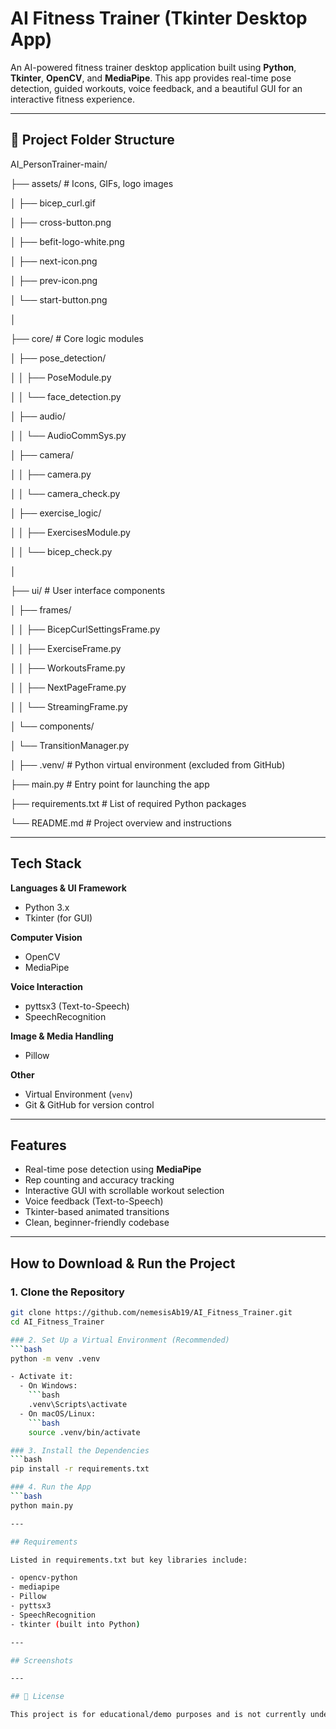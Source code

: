 # AI Fitness Trainer (Tkinter Desktop App)

An AI-powered fitness trainer desktop application built using **Python**, **Tkinter**, **OpenCV**, and **MediaPipe**. This app provides real-time pose detection, guided workouts, voice feedback, and a beautiful GUI for an interactive fitness experience.

---

## 📁 Project Folder Structure

AI_PersonTrainer-main/

├── assets/ # Icons, GIFs, logo images

│ ├── bicep_curl.gif

│ ├── cross-button.png

│ ├── befit-logo-white.png

│ ├── next-icon.png

│ ├── prev-icon.png

│ └── start-button.png

│

├── core/ # Core logic modules

│ ├── pose_detection/

│ │ ├── PoseModule.py

│ │ └── face_detection.py

│ ├── audio/

│ │ └── AudioCommSys.py

│ ├── camera/

│ │ ├── camera.py

│ │ └── camera_check.py

│ ├── exercise_logic/

│ │ ├── ExercisesModule.py

│ │ └── bicep_check.py

│

├── ui/ # User interface components

│ ├── frames/

│ │ ├── BicepCurlSettingsFrame.py

│ │ ├── ExerciseFrame.py

│ │ ├── WorkoutsFrame.py

│ │ ├── NextPageFrame.py

│ │ └── StreamingFrame.py

│ └── components/

│ └── TransitionManager.py

│
├── .venv/   # Python virtual environment (excluded from GitHub)

├── main.py   # Entry point for launching the app

├── requirements.txt   # List of required Python packages

└── README.md   # Project overview and instructions

---

## Tech Stack

**Languages & UI Framework**
- Python 3.x
- Tkinter (for GUI)

**Computer Vision**
- OpenCV
- MediaPipe

**Voice Interaction**
- pyttsx3 (Text-to-Speech)
- SpeechRecognition

**Image & Media Handling**
- Pillow

**Other**
- Virtual Environment (`venv`)
- Git & GitHub for version control

---

## Features

- Real-time pose detection using **MediaPipe**
- Rep counting and accuracy tracking
- Interactive GUI with scrollable workout selection
- Voice feedback (Text-to-Speech)
- Tkinter-based animated transitions
- Clean, beginner-friendly codebase

---

## How to Download & Run the Project

### 1. Clone the Repository
```bash
git clone https://github.com/nemesisAb19/AI_Fitness_Trainer.git
cd AI_Fitness_Trainer

### 2. Set Up a Virtual Environment (Recommended)
```bash
python -m venv .venv

- Activate it:
  - On Windows:
    ```bash
    .venv\Scripts\activate
  - On macOS/Linux:
    ```bash
    source .venv/bin/activate

### 3. Install the Dependencies
```bash
pip install -r requirements.txt

### 4. Run the App
```bash
python main.py

---

## Requirements

Listed in requirements.txt but key libraries include:

- opencv-python
- mediapipe
- Pillow
- pyttsx3
- SpeechRecognition
- tkinter (built into Python)

---

## Screenshots

---

## 📃 License

This project is for educational/demo purposes and is not currently under a formal open-source license.
